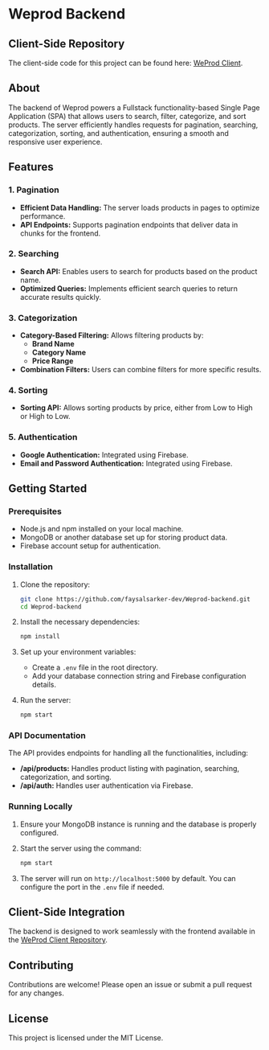 # Weprod Backend

## Client-Side Repository
The client-side code for this project can be found here: [WeProd Client](https://github.com/faysalsarker-dev/WeProd).

## About
The backend of Weprod powers a Fullstack functionality-based Single Page Application (SPA) that allows users to search, filter, categorize, and sort products. The server efficiently handles requests for pagination, searching, categorization, sorting, and authentication, ensuring a smooth and responsive user experience.

## Features

### 1. Pagination
- **Efficient Data Handling:** The server loads products in pages to optimize performance.
- **API Endpoints:** Supports pagination endpoints that deliver data in chunks for the frontend.

### 2. Searching
- **Search API:** Enables users to search for products based on the product name.
- **Optimized Queries:** Implements efficient search queries to return accurate results quickly.

### 3. Categorization
- **Category-Based Filtering:** Allows filtering products by:
  - **Brand Name**
  - **Category Name**
  - **Price Range**
- **Combination Filters:** Users can combine filters for more specific results.

### 4. Sorting
- **Sorting API:** Allows sorting products by price, either from Low to High or High to Low.

### 5. Authentication
- **Google Authentication:** Integrated using Firebase.
- **Email and Password Authentication:** Integrated using Firebase.

## Getting Started

### Prerequisites
- Node.js and npm installed on your local machine.
- MongoDB or another database set up for storing product data.
- Firebase account setup for authentication.

### Installation

1. Clone the repository:
    ```bash
    git clone https://github.com/faysalsarker-dev/Weprod-backend.git
    cd Weprod-backend
    ```

2. Install the necessary dependencies:
    ```bash
    npm install
    ```

3. Set up your environment variables:
   - Create a `.env` file in the root directory.
   - Add your database connection string and Firebase configuration details.

4. Run the server:
    ```bash
    npm start
    ```

### API Documentation
The API provides endpoints for handling all the functionalities, including:
- **/api/products:** Handles product listing with pagination, searching, categorization, and sorting.
- **/api/auth:** Handles user authentication via Firebase.

### Running Locally

1. Ensure your MongoDB instance is running and the database is properly configured.
2. Start the server using the command:
    ```bash
    npm start
    ```

3. The server will run on `http://localhost:5000` by default. You can configure the port in the `.env` file if needed.

## Client-Side Integration
The backend is designed to work seamlessly with the frontend available in the [WeProd Client Repository](https://github.com/faysalsarker-dev/WeProd).

## Contributing
Contributions are welcome! Please open an issue or submit a pull request for any changes.

## License
This project is licensed under the MIT License.
